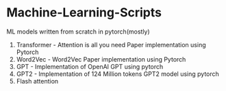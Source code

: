 # Machine-Learning-Scripts
ML models written from scratch in pytorch(mostly)


1. Transformer - Attention is all you need Paper implementation using Pytorch
2. Word2Vec - Word2Vec Paper implementation using Pytorch
3. GPT - Implementation of OpenAI GPT using pytorch
4. GPT2 - Implementation of 124 Million tokens GPT2 model using pytorch
5. Flash attention 

